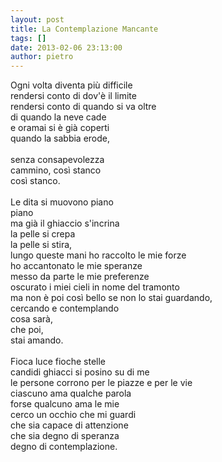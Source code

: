 ```yaml
---
layout: post
title: La Contemplazione Mancante
tags: []
date: 2013-02-06 23:13:00
author: pietro
---
```

Ogni volta diventa più difficile<br/>rendersi conto di dov'è il limite<br/>rendersi conto di quando si va oltre<br/>di quando la neve cade<br/>e oramai si è già coperti<br/>quando la sabbia erode,<br/><br/>senza consapevolezza<br/>cammino, così stanco<br/>così stanco.<br/><br/>Le dita si muovono piano<br/>piano<br/>ma già il ghiaccio s'incrina<br/>la pelle si crepa<br/>la pelle si stira,<br/>lungo queste mani ho raccolto le mie forze<br/>ho accantonato le mie speranze<br/>messo da parte le mie preferenze<br/>oscurato i miei cieli in nome del tramonto<br/>ma non è poi così bello se non lo stai guardando,<br/>cercando e contemplando<br/>cosa sarà,<br/>che poi,<br/>stai amando.<br/><br/>Fioca luce fioche stelle<br/>candidi ghiacci si posino su di me<br/>le persone corrono per le piazze e per le vie<br/>ciascuno ama qualche parola<br/>forse qualcuno ama le mie<br/>cerco un occhio che mi guardi<br/>che sia capace di attenzione<br/>che sia degno di speranza<br/>degno di contemplazione.
